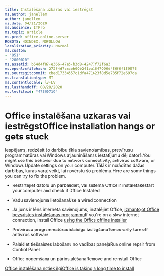 ```yaml
---
title: Instalēšana uzkaras vai iestrēgst
ms.author: janellem
author: janellem
ms.date: 04/21/2020
ms.audience: ITPro
ms.topic: article
ms.prod: office-online-server
ROBOTS: NOINDEX, NOFOLLOW
localization_priority: Normal
ms.custom:
- "851"
- "2000020"
ms.assetid: b54d4f87-e366-47e5-b3d8-42477f72f6a3
ms.openlocfilehash: 272f4d7ccaeb09b241ba1647996d456f6f159576
ms.sourcegitcommit: cbed17334557c1dfa471623f8d5e735f72e697da
ms.translationtype: MT
ms.contentlocale: lv-LV
ms.lasthandoff: 08/28/2020
ms.locfileid: "47300719"
---
```

# <a name="office-installation-hangs-or-gets-stuck"></a><span data-ttu-id="5d457-102">Office instalēšana uzkaras vai iestrēgst</span><span class="sxs-lookup"><span data-stu-id="5d457-102">Office installation hangs or gets stuck</span></span>

<span data-ttu-id="5d457-103">Iespējams, redzēsit šo darbību tīkla savienojamības, pretvīrusu programmatūras vai Windows atjaunināšanas iestatījumu dēļ datorā.</span><span class="sxs-lookup"><span data-stu-id="5d457-103">You might see this behavior due to network connectivity, antivirus software, or Windows Update settings on your computer.</span></span> <span data-ttu-id="5d457-104">Tālāk ir norādītas dažas darbības, kuras varat veikt, lai novērstu šo problēmu.</span><span class="sxs-lookup"><span data-stu-id="5d457-104">Here are some things you can try to fix the problem.</span></span>
  
- <span data-ttu-id="5d457-105">Restartējiet datoru un pārbaudiet, vai sistēma Office ir instalēta</span><span class="sxs-lookup"><span data-stu-id="5d457-105">Restart your computer and check if Office Installed</span></span>

- <span data-ttu-id="5d457-106">Vadu savienojuma lietošana</span><span class="sxs-lookup"><span data-stu-id="5d457-106">Use a wired connection</span></span>

- <span data-ttu-id="5d457-107">Ja jums ir lēns interneta savienojums, instalējiet Office, [izmantojot Office bezsaistes instalēšanas programmu](https://support.office.com/article/f0a85fe7-118f-41cb-a791-d59cef96ad1c?wt.mc_id=Alchemy_ClientDIA)</span><span class="sxs-lookup"><span data-stu-id="5d457-107">If you're on a slow internet connection, install Office [using the Office offline installer](https://support.office.com/article/f0a85fe7-118f-41cb-a791-d59cef96ad1c?wt.mc_id=Alchemy_ClientDIA)</span></span>

- <span data-ttu-id="5d457-108">Pretvīrusu programmatūras īslaicīga izslēgšana</span><span class="sxs-lookup"><span data-stu-id="5d457-108">Temporarily turn off antivirus software</span></span>

- <span data-ttu-id="5d457-109">Palaidiet tiešsaistes labošanu no vadības paneļa</span><span class="sxs-lookup"><span data-stu-id="5d457-109">Run online repair from Control Panel</span></span>

- <span data-ttu-id="5d457-110">Office noņemšana un pārinstalēšana</span><span class="sxs-lookup"><span data-stu-id="5d457-110">Remove and reinstall Office</span></span>

[<span data-ttu-id="5d457-111">Office instalēšana notiek ilgi</span><span class="sxs-lookup"><span data-stu-id="5d457-111">Office is taking a long time to install</span></span>](https://support.office.com/article/0f09f357-3fef-42a6-b8aa-cef4c6c44bdf?wt.mc_id=Alchemy_ClientDIA)
  